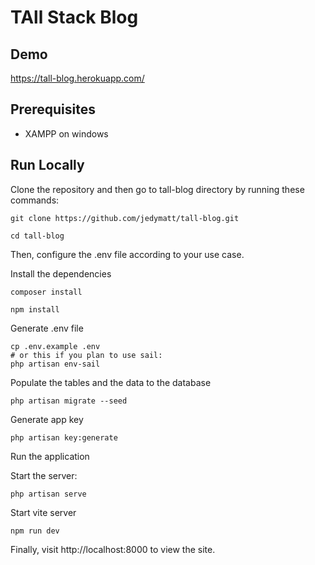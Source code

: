 # TAll Stack Blog

## Demo

<https://tall-blog.herokuapp.com/>

## Prerequisites

* XAMPP on windows

## Run Locally

Clone the repository and then go to tall-blog directory by running these commands:
```shell
git clone https://github.com/jedymatt/tall-blog.git

cd tall-blog
```

Then, configure the .env file according to your use case.

Install the dependencies
```shell
composer install

npm install
```

Generate .env file
```shell
cp .env.example .env
# or this if you plan to use sail:
php artisan env-sail
```

Populate the tables and the data to the database
```shell
php artisan migrate --seed
```

Generate app key
```shell
php artisan key:generate
```

Run the application

Start the server:

```shell
php artisan serve
```

Start vite server

```shell
npm run dev
```

Finally, visit http://localhost:8000 to view the site.
